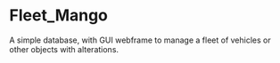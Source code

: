 # Fleet_Mango
A simple database, with GUI webframe to manage a fleet of vehicles or other objects with alterations. 
